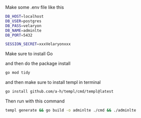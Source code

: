 Make some .env file like this

```bash
DB_HOST=localhost
DB_USER=postgres
DB_PASS=velaryon
DB_NAME=adminlte
DB_PORT=5432

SESSION_SECRET=xxxVelaryonxxx
```

Make sure to install Go

and then do the package install

```bash
go mod tidy
```

and then make sure to install templ in terminal

```bash
go install github.com/a-h/templ/cmd/templ@latest
```

Then run with this command

```bash
templ generate && go build -o adminlte ./cmd && ./adminlte
```
